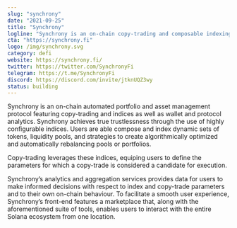 ```yaml
---
slug: "synchrony"
date: "2021-09-25"
title: "Synchrony"
logline: "Synchrony is an on-chain copy-trading and composable indexing protocol with a friendly Solana marketplace providing in-depth analytics. Users are able to research other users’ wallets and their strategies."
cta: "https://synchrony.fi"
logo: /img/synchrony.svg
category: defi
website: https://synchrony.fi/
twitter: https://twitter.com/SynchronyFi
telegram: https://t.me/SynchronyFi
discord: https://discord.com/invite/jtknUQZ3wy
status: building
---
```


Synchrony is an on-chain automated portfolio and asset management protocol featuring copy-trading and indices as well as wallet and protocol analytics. Synchrony achieves true trustlessness through the use of highly configurable indices. Users are able compose and index dynamic sets of tokens, liquidity pools, and strategies to create algorithmically optimized and automatically rebalancing pools or portfolios.

Copy-trading leverages these indices, equiping users to define the parameters for which a copy-trade is considered a candidate for execution.

Synchrony’s analytics and aggregation services provides data for users to make informed decisions with respect to index and copy-trade parameters and to their own on-chain behaviour. To facilitate a smooth user experience, Synchrony’s front-end features a marketplace that, along with the aforementioned suite of tools, enables users to interact with the entire Solana ecosystem from one location.
